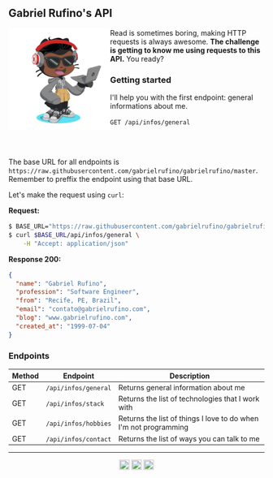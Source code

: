 ## Gabriel Rufino's API

<img align="left" alt="Octocat" width="200px" src="./assets/octocat.png" />

Read is sometimes boring, making HTTP requests is always awesome. **The challenge is getting to know me using requests to this API.** You ready?

### Getting started

I'll help you with the first endpoint: general informations about me.

`GET /api/infos/general`

<br /><br />

The base URL for all endpoints is `https://raw.githubusercontent.com/gabrielrufino/gabrielrufino/master`. Remember to preffix the endpoint using that base URL.

Let's make the request using `curl`:

**Request:**
```bash
$ BASE_URL="https://raw.githubusercontent.com/gabrielrufino/gabrielrufino/master"
$ curl $BASE_URL/api/infos/general \
    -H "Accept: application/json"
```

**Response 200:**
```json
{
  "name": "Gabriel Rufino",
  "profession": "Software Engineer",
  "from": "Recife, PE, Brazil",
  "email": "contato@gabrielrufino.com",
  "blog": "www.gabrielrufino.com",
  "created_at": "1999-07-04"
}
```

### Endpoints

| Method | Endpoint             | Description                                                      |
| ------ | -------------------- | ---------------------------------------------------------------- |
| GET    | `/api/infos/general` | Returns general information about me                             |
| GET    | `/api/infos/stack`   | Returns the list of technologies that I work with                |
| GET    | `/api/infos/hobbies` | Returns the list of things I love to do when I'm not programming |
| GET    | `/api/infos/contact` | Returns the list of ways you can talk to me                      |

---

<p align="center">
  <a href="https://www.linkedin.com/in/gabrielrufinojs" target="_blank"><img align="center" src="https://cdn.jsdelivr.net/npm/simple-icons@6.21.0/icons/linkedin.svg" height="20" width="20" /></a>
  <a href="https://hashnode.com/@gabrielrufino" target="_blank"><img align="center" src="https://cdn.jsdelivr.net/npm/simple-icons@6.21.0/icons/hashnode.svg" height="20" width="20" /></a>
  <a href="https://t.me/gabrielrufino" target="_blank"><img align="center" src="https://cdn.jsdelivr.net/npm/simple-icons@6.21.0/icons/telegram.svg" height="20" width="20" /></a>
</p>
